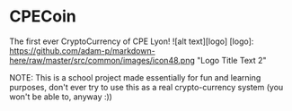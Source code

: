 # CPECoin

The first ever CryptoCurrency of CPE Lyon!
![alt text][logo]
[logo]: https://github.com/adam-p/markdown-here/raw/master/src/common/images/icon48.png "Logo Title Text 2"

NOTE: This is a school project made essentially for fun and learning purposes, don't ever try to use this as a real crypto-currency system (you won't be able to, anyway :))

